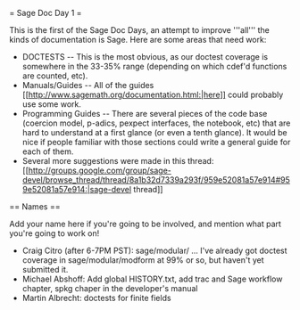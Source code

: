 = Sage Doc Day 1 =

This is the first of the Sage Doc Days, an attempt to improve '''all'''
the kinds of documentation is Sage. Here are some areas that need work:

 * DOCTESTS -- This is the most obvious, as our doctest coverage is somewhere
   in the 33-35% range (depending on which cdef'd functions are counted, etc).
 * Manuals/Guides -- All of the guides [[http://www.sagemath.org/documentation.html:|here]] 
   could probably use some work.
 * Programming Guides -- There are several pieces of the code base (coercion model, 
   p-adics, pexpect interfaces, the notebook, etc) that are hard to understand at a 
   first glance (or even a tenth glance). It would be nice if people familiar with 
   those sections could write a general guide for each of them.
 * Several more suggestions were made in this thread:
   [[http://groups.google.com/group/sage-devel/browse_thread/thread/8a1b32d7339a293f/959e52081a57e914#959e52081a57e914:|sage-devel thread]]

== Names ==

Add your name here if you're going to be involved, and mention what part you're going to work on!

 * Craig Citro (after 6-7PM PST): sage/modular/ ... I've already got doctest coverage in
   sage/modular/modform at 99% or so, but haven't yet submitted it.
 * Michael Abshoff: Add global HISTORY.txt, add trac and Sage workflow chapter, spkg chaper in the developer's manual
 * Martin Albrecht: doctests for finite fields
